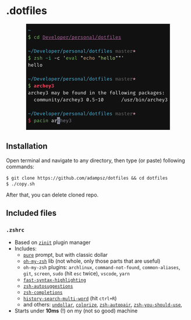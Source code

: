 # .dotfiles

<p align="center">
  <img alt="screenshot" src="./images/screenshot.png">
</p>

## Installation

Open terminal and navigate to any directory, then type (or paste) following commands:

```shell
$ git clone https://github.com/adampsz/dotfiles && cd dotfiles
$ ./copy.sh
```

After that, you can delete cloned repo.

## Included files

### `.zshrc`

- Based on [`zinit`](https://github.com/zdharma/zinit) plugin manager
- Includes:
  - [`pure`](https://github.com/sindresorhus/pure) prompt, but with classic dollar
  - [`oh-my-zsh`](https://github.com/ohmyzsh/ohmyzsh/) lib (not whole, only those parts that are useful)
  - `oh-my-zsh` plugins:
    `archlinux`,
    `command-not-found`,
    `common-aliases`,
    `git`,
    `screen`,
    `sudo` (hit `esc` twice),
    `vscode`,
    `yarn`
  - [`fast-syntax-highlighting`](https://github.com/zdharma/fast-syntax-highlighting)
  - [`zsh-autosuggestions`](https://github.com/zsh-users/zsh-autosuggestions)
  - [`zsh-completions`](https://github.com/zsh-users/zsh-completions)
  - [`history-search-multi-word`](https://github.com/zdharma/history-search-multi-word) (hit `ctrl+R`)
  - and others:
    [`undollar`](https://github.com/zpm-zsh/undollar),
    [`colorize`](https://github.com/zpm-zsh/colorize),
    [`zsh-autopair`](https://github.com/hlissner/zsh-autopair),
    [`zsh-you-should-use`](https://github.com/MichaelAquilina/zsh-you-should-use),
- Starts under **10ms** (!) on my (not so good) machine
